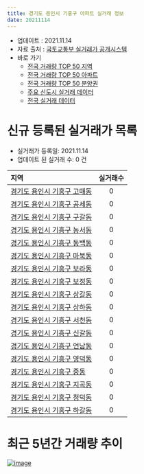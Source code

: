 ```yaml
---
title: 경기도 용인시 기흥구 아파트 실거래 정보
date: 20211114
---
```


* 업데이트 : 2021.11.14
* 자료 출처 : [국토교통부 실거래가 공개시스템](http://rt.molit.go.kr)
* 바로 가기
    * [전국 거래량 TOP 50 지역](https://apt-info.github.io/apt-trade-info/tr)
    * [전국 거래량 TOP 50 아파트](https://apt-info.github.io/apt-trade-info/ta)
    * [전국 거래량 TOP 50 분양권](https://apt-info.github.io/apt-trade-info/tb)
    * [주요 신도시 실거래 데이터](https://apt-info.github.io/apt-trade-info/newtown)
    * [전국 실거래 데이터](https://apt-info.github.io/apt-trade-info/all)



<script async src="https://pagead2.googlesyndication.com/pagead/js/adsbygoogle.js"></script>
<!-- 기본광고 -->
<ins class="adsbygoogle"
     style="display:block"
     data-ad-client="ca-pub-1142216861245946"
     data-ad-slot="4805727019"
     data-ad-format="auto"
     data-full-width-responsive="true"></ins>
<script>
     (adsbygoogle = window.adsbygoogle || []).push({});
</script>


# 신규 등록된 실거래가 목록

* 실거래가 등록일: 2021.11.14
* 업데이트 된 실거래 수: 0 건


|지역|실거래수|
|:---|:---:|
|[경기도 용인시 기흥구 고매동](https://apt-info.github.io/apt-trade-info/r1122)|0|
|[경기도 용인시 기흥구 공세동](https://apt-info.github.io/apt-trade-info/r1121)|0|
|[경기도 용인시 기흥구 구갈동](https://apt-info.github.io/apt-trade-info/r1117)|0|
|[경기도 용인시 기흥구 농서동](https://apt-info.github.io/apt-trade-info/r3533)|0|
|[경기도 용인시 기흥구 동백동](https://apt-info.github.io/apt-trade-info/r1131)|0|
|[경기도 용인시 기흥구 마북동](https://apt-info.github.io/apt-trade-info/r1126)|0|
|[경기도 용인시 기흥구 보라동](https://apt-info.github.io/apt-trade-info/r1119)|0|
|[경기도 용인시 기흥구 보정동](https://apt-info.github.io/apt-trade-info/r1129)|0|
|[경기도 용인시 기흥구 상갈동](https://apt-info.github.io/apt-trade-info/r1118)|0|
|[경기도 용인시 기흥구 상하동](https://apt-info.github.io/apt-trade-info/r1128)|0|
|[경기도 용인시 기흥구 서천동](https://apt-info.github.io/apt-trade-info/r1123)|0|
|[경기도 용인시 기흥구 신갈동](https://apt-info.github.io/apt-trade-info/r1116)|0|
|[경기도 용인시 기흥구 언남동](https://apt-info.github.io/apt-trade-info/r1125)|0|
|[경기도 용인시 기흥구 영덕동](https://apt-info.github.io/apt-trade-info/r1124)|0|
|[경기도 용인시 기흥구 중동](https://apt-info.github.io/apt-trade-info/r1127)|0|
|[경기도 용인시 기흥구 지곡동](https://apt-info.github.io/apt-trade-info/r1120)|0|
|[경기도 용인시 기흥구 청덕동](https://apt-info.github.io/apt-trade-info/r1130)|0|
|[경기도 용인시 기흥구 하갈동](https://apt-info.github.io/apt-trade-info/r3076)|0|



<script async src="https://pagead2.googlesyndication.com/pagead/js/adsbygoogle.js"></script>
<!-- 기본광고 -->
<ins class="adsbygoogle"
     style="display:block"
     data-ad-client="ca-pub-1142216861245946"
     data-ad-slot="4805727019"
     data-ad-format="auto"
     data-full-width-responsive="true"></ins>
<script>
     (adsbygoogle = window.adsbygoogle || []).push({});
</script>


# 최근 5년간 거래량 추이


<div style="width:100%;">
    <canvas id="deal_progress" height="200"></canvas>
</div>

<script>
new Chart(document.getElementById("deal_progress"), {
    type: 'line',
    data: {
        labels: ['16.01','16.02','16.03','16.04','16.05','16.06','16.07','16.08','16.09','16.10','16.11','16.12','17.01','17.02','17.03','17.04','17.05','17.06','17.07','17.08','17.09','17.10','17.11','17.12','18.01','18.02','18.03','18.04','18.05','18.06','18.07','18.08','18.09','18.10','18.11','18.12','19.01','19.02','19.03','19.04','19.05','19.06','19.07','19.08','19.09','19.10','19.11','19.12','20.01','20.02','20.03','20.04','20.05','20.06','20.07','20.08','20.09','20.10','20.11','20.12','21.01','21.02','21.03','21.04','21.05','21.06','21.07','21.08','21.09','21.10','21.11'],
        datasets: [{
            label: '매매/분양권',
            data: [359,329,530,490,577,739,745,778,770,1056,625,503,332,415,540,475,684,968,877,647,686,417,482,412,563,723,965,714,794,724,659,1003,1424,959,538,373,316,305,463,493,521,482,541,496,465,796,984,1089,1176,1923,599,543,711,1486,1250,645,495,624,857,1054,712,534,535,394,573,449,657,527,437,309,24],
            borderColor: "rgba(66, 133, 243, 1)",
            backgroundColor: "rgba(66, 133, 243, 0.05)",
            borderWidth: 1,
            pointRadius: 0,
            fill: false,
            lineTension: 0
        },{
            label: '전/월세',
            data: [645,613,695,575,617,592,687,673,591,769,688,701,575,729,690,550,542,696,651,564,550,486,528,529,613,583,745,511,604,614,751,707,754,951,648,685,883,739,812,760,847,922,922,673,619,788,816,724,726,960,753,602,711,884,980,719,496,715,670,734,642,607,728,575,781,775,855,835,768,764,179],
            borderColor: "rgba(255, 90, 0, 1)",
            backgroundColor: "rgba(255, 90, 0, 0.05)",
            borderWidth: 1,
            pointRadius: 0,
            fill: false,
            lineTension: 0
        },{
            label: '합계',
            data: [1004,942,1225,1065,1194,1331,1432,1451,1361,1825,1313,1204,907,1144,1230,1025,1226,1664,1528,1211,1236,903,1010,941,1176,1306,1710,1225,1398,1338,1410,1710,2178,1910,1186,1058,1199,1044,1275,1253,1368,1404,1463,1169,1084,1584,1800,1813,1902,2883,1352,1145,1422,2370,2230,1364,991,1339,1527,1788,1354,1141,1263,969,1354,1224,1512,1362,1205,1073,203],
            borderColor: "rgba(0, 0, 0, 1)",
            backgroundColor: "rgba(0, 0, 0, 0.03)",
            borderWidth: 0.1,
            pointRadius: 0,
            fill: true,
            lineTension: 0
        }
        ]
    },
    options: {
        responsive: true,
        title: {
            display: false
        },
        tooltips: {
            mode: 'index',
            intersect: false
        },
        hover: {
            mode: 'nearest',
            intersect: true
        },
        scales: {
            xAxes: [{
                display: true,
                scaleLabel: {
                    display: true,
                    labelString: '년/월'
                }
            }],
            yAxes: [{
                display: true,
                ticks: {
                    suggestedMin: 0,
                },
                scaleLabel: {
                    display: true,
                    labelString: '실거래 수'
                }
            }]
        }
    }
});

</script>


[![image](https://apt-info.github.io/images/2020-01-03-apt-trade-info/1024x500.png)](https://play.google.com/store/apps/details?id=com.aptinfo.apttradeinfo)


